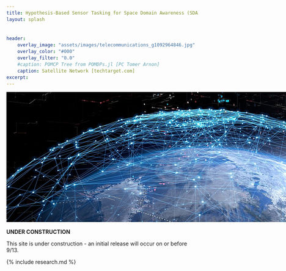 ```yaml
---
title: Hypothesis-Based Sensor Tasking for Space Domain Awareness (SDA)
layout: splash


header:
    overlay_image: "assets/images/telecommunications_g1092964846.jpg"
    overlay_color: "#000"
    overlay_filter: "0.0"
    #caption: POMCP Tree from POMDPs.jl [PC Tomer Arnon]
    caption: Satellite Network [techtarget.com]
excerpt: 
---
```

<style>
  .page-header {
    background-size: contain !important; /* Make sure the image is not stretched */
    background-repeat: no-repeat;
    background-position: center;
    height: 400px; /* Adjust the height as needed */
    width: 1200px;
  }
</style>

<img src="assets/images/telecommunications_g1092964846.jpg" alt="Image" style="max-width: 1200px; height: auto;">


**UNDER CONSTRUCTION**

This site is under construction - an initial release will occur on or before 9/13.

{% include research.md %}




